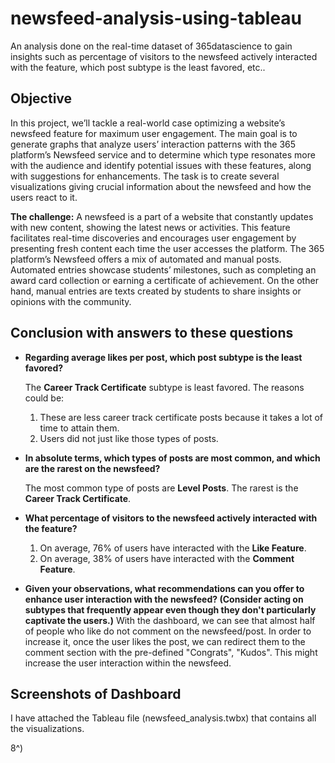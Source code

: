 # newsfeed-analysis-using-tableau
An analysis done on the real-time dataset of 365datascience to gain insights such as percentage of visitors to the newsfeed actively interacted with the feature, which post subtype is the least favored, etc..


## Objective

In this project, we’ll tackle a real-world case optimizing a website’s newsfeed feature for maximum user engagement. The main goal is to generate graphs that analyze users’ interaction patterns with the 365 platform’s Newsfeed service and to determine which type resonates more with the audience and identify potential issues with these features, along with suggestions for enhancements. The task is to create several visualizations giving crucial information about the newsfeed and how the users react to it.

**The challenge:** A newsfeed is a part of a website that constantly updates with new content, showing the latest news or activities. This feature facilitates real-time discoveries and encourages user engagement by presenting fresh content each time the user accesses the platform. The 365 platform’s Newsfeed offers a mix of automated and manual posts. Automated entries showcase students’ milestones, such as completing an award card collection or earning a certificate of achievement. On the other hand, manual entries are texts created by students to share insights or opinions with the community.

## Conclusion with answers to these questions
- **Regarding average likes per post, which post subtype is the least favored?**

  The **Career Track Certificate** subtype is least favored. The reasons could be:
  1. These are less career track certificate posts because it takes a lot of time to attain them.
  2. Users did not just like those types of posts.
 
- **In absolute terms, which types of posts are most common, and which are the rarest on the newsfeed?**

  The most common type of posts are **Level Posts**. The rarest is the **Career Track Certificate**.
  
- **What percentage of visitors to the newsfeed actively interacted with the feature?**

  1. On average, 76% of users have interacted with the **Like Feature**.
  2. On average, 38% of users have interacted with the **Comment Feature**.
    
- **Given your observations, what recommendations can you offer to enhance user interaction with the newsfeed? (Consider acting on subtypes that frequently appear even though they don't particularly captivate the users.)**
  With the dashboard, we can see that almost half of people who like do not comment on the newsfeed/post. In order to increase it, once the user likes the post, we can redirect them to the comment section with the pre-defined "Congrats", "Kudos". This might increase the user interaction within the newsfeed.


## Screenshots of Dashboard


I have attached the Tableau file (newsfeed_analysis.twbx) that contains all the visualizations.

8^)


